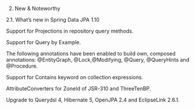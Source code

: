 2. New & Noteworthy

2.1. What’s new in Spring Data JPA 1.10

Support for Projections in repository query methods.

Support for Query by Example.

The following annotations have been enabled to build own, composed annotations: @EntityGraph, @Lock,@Modifying, @Query, @QueryHints and @Procedure.

Support for Contains keyword on collection expressions.

AttributeConverters for ZoneId of JSR-310 and ThreeTenBP.

Upgrade to Querydsl 4, Hibernate 5, OpenJPA 2.4 and EclipseLink 2.6.1.
